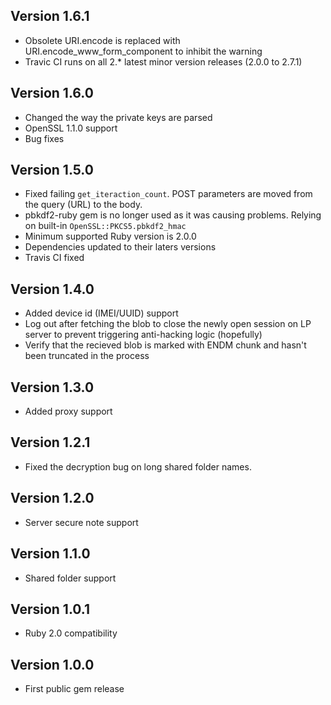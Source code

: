 Version 1.6.1
-------------

- Obsolete URI.encode is replaced with URI.encode_www_form_component to
  inhibit the warning
- Travic CI runs on all 2.* latest minor version releases (2.0.0 to 2.7.1)

Version 1.6.0
-------------

- Changed the way the private keys are parsed
- OpenSSL 1.1.0 support
- Bug fixes

Version 1.5.0
-------------

- Fixed failing `get_iteraction_count`. POST parameters are moved from the
  query (URL) to the body.
- pbkdf2-ruby gem is no longer used as it was causing problems. Relying on
  built-in `OpenSSL::PKCS5.pbkdf2_hmac`
- Minimum supported Ruby version is 2.0.0
- Dependencies updated to their laters versions
- Travis CI fixed

Version 1.4.0
-------------

- Added device id (IMEI/UUID) support
- Log out after fetching the blob to close the newly open session on LP server
  to prevent triggering anti-hacking logic (hopefully)
- Verify that the recieved blob is marked with ENDM chunk and hasn't been
  truncated in the process


Version 1.3.0
-------------

- Added proxy support


Version 1.2.1
-------------

- Fixed the decryption bug on long shared folder names.


Version 1.2.0
-------------

- Server secure note support


Version 1.1.0
-------------

- Shared folder support


Version 1.0.1
-------------

- Ruby 2.0 compatibility


Version 1.0.0
-------------

- First public gem release
